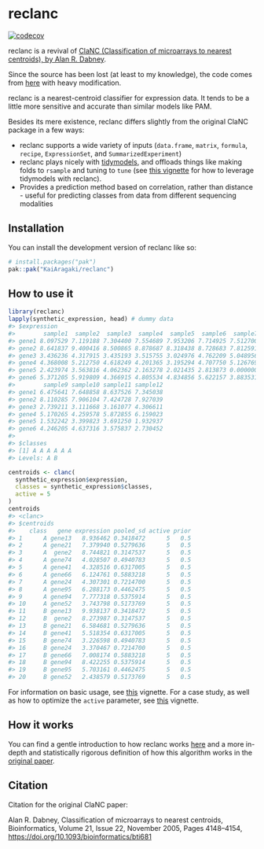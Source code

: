 
<!-- README.md is generated from README.Rmd. Please edit that file -->

# reclanc

<!-- badges: start -->

[![codecov](https://codecov.io/gh/KaiAragaki/reclanc/graph/badge.svg?token=Z1AquW3Awo)](https://codecov.io/gh/KaiAragaki/reclanc)
<!-- badges: end -->

reclanc is a revival of [ClaNC (Classification of microarrays to nearest
centroids), by Alan R.
Dabney](https://doi.org/10.1093/bioinformatics/bti681).

Since the source has been lost (at least to my knowledge), the code
comes from [here](https://github.com/naikai/sake/blob/master/R/clanc.R)
with heavy modification.

reclanc is a nearest-centroid classifier for expression data. It tends
to be a little more sensitive and accurate than similar models like PAM.

Besides its mere existence, reclanc differs slightly from the original
ClaNC package in a few ways:

- reclanc supports a wide variety of inputs (`data.frame`, `matrix`,
  `formula`, `recipe`, `ExpressionSet`, and `SummarizedExperiment`)
- reclanc plays nicely with [tidymodels](https://www.tidymodels.org/),
  and offloads things like making folds to `rsample` and tuning to
  `tune` (see [this
  vignette](https://kaiaragaki.github.io/reclanc/articles/case-study.html)
  for how to leverage tidymodels with reclanc).
- Provides a prediction method based on correlation, rather than
  distance - useful for predicting classes from data from different
  sequencing modalities

## Installation

You can install the development version of reclanc like so:

``` r
# install.packages("pak")
pak::pak("KaiAragaki/reclanc")
```

## How to use it

``` r
library(reclanc)
lapply(synthetic_expression, head) # dummy data
#> $expression
#>        sample1  sample2  sample3  sample4  sample5  sample6  sample7  sample8
#> gene1 8.097529 7.119188 7.304400 7.554689 7.953206 7.714925 7.512700 8.597547
#> gene2 8.641837 9.400416 8.500865 8.878687 8.318438 8.728683 7.812591 7.638167
#> gene3 3.436236 4.317915 3.435193 3.515755 3.024976 4.762209 5.048956 2.006646
#> gene4 4.368008 5.212750 4.618249 4.201365 3.195294 4.707750 5.126769 6.178658
#> gene5 2.423974 3.563816 4.062362 2.163278 2.021435 2.813873 0.000000 4.652358
#> gene6 5.371205 5.919809 4.366915 4.805534 4.834856 5.622157 3.883531 3.593082
#>        sample9 sample10 sample11 sample12
#> gene1 6.475641 7.648858 8.637526 7.345038
#> gene2 8.110285 7.906104 7.424728 7.927039
#> gene3 2.739211 3.111668 3.161077 4.306611
#> gene4 5.170265 4.259578 5.872855 6.159023
#> gene5 1.532242 3.399823 3.691250 1.932937
#> gene6 4.246205 4.637316 3.575837 2.730452
#> 
#> $classes
#> [1] A A A A A A
#> Levels: A B
```

``` r
centroids <- clanc(
  synthetic_expression$expression,
  classes = synthetic_expression$classes,
  active = 5
)
centroids
#> <clanc> 
#> $centroids
#>    class   gene expression pooled_sd active prior
#> 1      A gene13   8.936462 0.3418472      5   0.5
#> 2      A gene21   7.379940 0.5279636      5   0.5
#> 3      A  gene2   8.744821 0.3147537      5   0.5
#> 4      A gene74   4.028507 0.4940783      5   0.5
#> 5      A gene41   4.328516 0.6317005      5   0.5
#> 6      A gene66   6.124761 0.5883218      5   0.5
#> 7      A gene24   4.307301 0.7214700      5   0.5
#> 8      A gene95   6.288173 0.4462475      5   0.5
#> 9      A gene94   7.777318 0.5375914      5   0.5
#> 10     A gene52   3.743798 0.5173769      5   0.5
#> 11     B gene13   9.938137 0.3418472      5   0.5
#> 12     B  gene2   8.273987 0.3147537      5   0.5
#> 13     B gene21   6.584681 0.5279636      5   0.5
#> 14     B gene41   5.518354 0.6317005      5   0.5
#> 15     B gene74   3.226598 0.4940783      5   0.5
#> 16     B gene24   3.370467 0.7214700      5   0.5
#> 17     B gene66   7.008174 0.5883218      5   0.5
#> 18     B gene94   8.422255 0.5375914      5   0.5
#> 19     B gene95   5.703161 0.4462475      5   0.5
#> 20     B gene52   2.438579 0.5173769      5   0.5
```

For information on basic usage, see
[this](https://kaiaragaki.github.io/reclanc/articles/using-reclanc.html)
vignette. For a case study, as well as how to optimize the `active`
parameter, see
[this](https://kaiaragaki.github.io/reclanc/articles/case-study.html)
vignette.

## How it works

You can find a gentle introduction to how reclanc works
[here](https://kai.rbind.io/posts/projects-reclanc/) and a more in-depth
and statistically rigorous definition of how this algorithm works in the
[original paper](https://doi.org/10.1093/bioinformatics/bti681).

## Citation

Citation for the original ClaNC paper:

Alan R. Dabney, Classification of microarrays to nearest centroids,
Bioinformatics, Volume 21, Issue 22, November 2005, Pages 4148–4154,
<https://doi.org/10.1093/bioinformatics/bti681>
